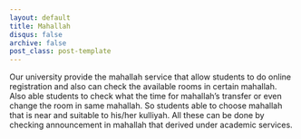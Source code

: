 ```yaml
---
layout: default
title: Mahallah
disqus: false
archive: false
post_class: post-template
---
```


Our university provide the mahallah service  that allow students to do online registration and also can check the available rooms in certain mahallah. Also able students to check what the time for mahallah’s transfer or even change the room in same mahallah. So students able to choose mahallah that is near and suitable to his/her kulliyah. All these can be done by checking announcement in mahallah that derived under academic services.
 
